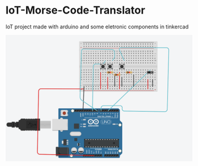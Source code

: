 # IoT-Morse-Code-Translator
IoT project made with arduino and some eletronic components in tinkercad

<img src="Screenshot from 2024-09-26 12-23-03.png">
